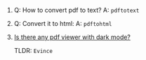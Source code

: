  1. Q: How to convert pdf to text? A: `pdftotext`
 2. Q: Convert it to html: A: `pdftohtml`
 3. [Is there any pdf viewer with dark mode?](https://askubuntu.com/questions/1130512/is-there-any-pdf-viewer-with-dark-mode)
    
    TLDR:
    `Evince`
